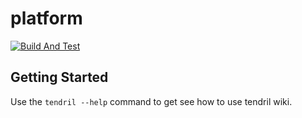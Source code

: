 # platform
[![Build And Test](https://github.com/jamestthompson3/platform/actions/workflows/rust.yml/badge.svg)](https://github.com/jamestthompson3/platform/actions/workflows/rust.yml)

## Getting Started

Use the `tendril --help` command to get see how to use tendril wiki.
